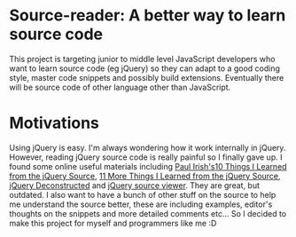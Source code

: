 Source-reader: A better way to learn source code
=============
This project is targeting junior to middle level JavaScript developers who want to learn source code (eg jQuery) so they can adapt to a good coding style, master code snippets and possibly build extensions. Eventually there will be source code of other language other than JavaScript.

Motivations
=============
Using jQuery is easy. I'm always wondering how it work internally in jQuery. However, reading jQuery source code is really painful so I finally gave up. I found some online useful materials including <a href='https://github.com/paulirish'>Paul Irish's</a><a href='http://www.youtube.com/watch?v=i_qE1iAmjFg'>10 Things I Learned from the jQuery Source</a>, <a href='http://www.youtube.com/watch?v=ARnp9Y8xgR4'>11 More Things I Learned from the jQuery Source</a>, <a href='http://www.keyframesandcode.com/resources/javascript/deconstructed/jquery'>jQuery Deconstructed</a> and <a href='http://james.padolsey.com/jquery'>jQuery source viewer</a>. They are great, but outdated. I also want to have a bunch of other stuff on the source to help me understand the source better, these are including examples, editor's thoughts on the snippets and more detailed comments etc... So I decided to make this project for myself and programmers like me :D
